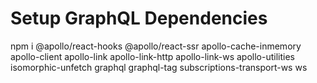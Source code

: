 # Setup GraphQL Dependencies

npm i @apollo/react-hooks @apollo/react-ssr apollo-cache-inmemory apollo-client apollo-link apollo-link-http apollo-link-ws apollo-utilities isomorphic-unfetch graphql graphql-tag subscriptions-transport-ws ws